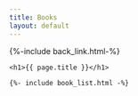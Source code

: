 ```yaml
---
title: Books
layout: default
---
```


<div class="reading-list-page">
    <div class="back-link-wrapper">
        {%-include back_link.html-%}
    </div>

    <h1>{{ page.title }}</h1>

    {%- include book_list.html -%}
</div>
